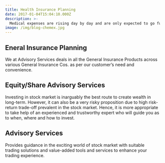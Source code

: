 ```yaml
---
title: Health Insurance Planning
date: 2017-01-04T15:04:10.000Z
description: >-
  Medical expenses are rising day by day and are only expected to go further up! Health insurance serves as hedge against medical expenses. We have good health insurance policies to cater to your needs.
image: /img/blog-chemex.jpg
---
```


## Eneral Insurance Planning
We at Advisory Services deals in all the General Insurance Products across various General Insurance Cos. as per our customer’s need and convenience.

## Equity/Share Advisory Services
Investing in stock market is inarguably the best route to create wealth in long-term. However, it can also be a very risky proposition due to high risk-return trade-off prevalent in the stock market. Hence, it is more appropriate to take help of an experienced and trustworthy expert who will guide you as to when, where and how to invest.

## Advisory Services
Provides guidance in the exciting world of stock market with suitable trading solutions and value-added tools and services to enhance your trading experience.
